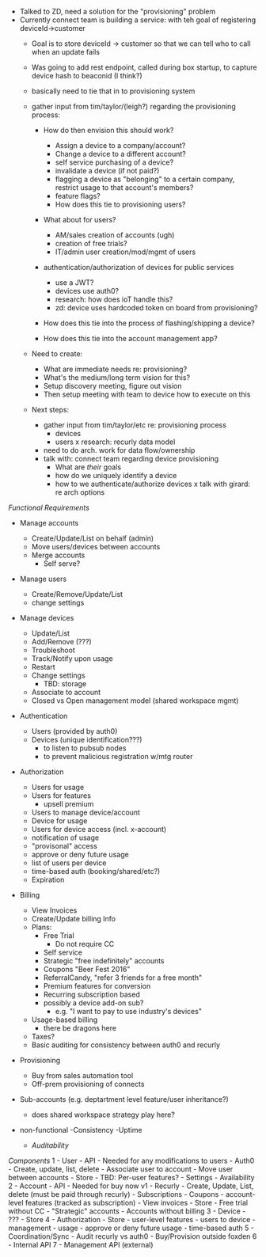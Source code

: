 
- Talked to ZD, need a solution for the "provisioning" problem
- Currently connect team is building a service: with teh goal of registering deviceId->customer
  - Goal is to store deviceId -> customer so that we can tell who to call when an update fails
  - Was going to add rest endpoint, called during box startup, to capture device hash to beaconid (I think?)
  - basically need to tie that in to provisioning system

  - gather input from tim/taylor/(leigh?) regarding the provisioning process:
    - How do then envision this should work?
      - Assign a device to a company/account?
      - Change a device to a different account?
      - self service purchasing of a device?
      - invalidate a device (if not paid?)
      - flagging a device as "belonging" to a certain company, restrict usage to that account's members?
      - feature flags?
      - How does this tie to provisioning users?
    - What about for users?
      - AM/sales creation of accounts (ugh)
      - creation of free trials?
      - IT/admin user creation/mod/mgmt of users

    - authentication/authorization of devices for public services
        - use a JWT?
        - devices use auth0?
        - research: how does ioT handle this?
        - zd: device uses hardcoded token on board from provisioning?
    - How does this tie into the process of flashing/shipping a device?
    - How does this tie into the account management app?

  - Need to create:
    - What are immediate needs re: provisioning?
    - What's the medium/long term vision for this?
    - Setup discovery meeting, figure out vision
    - Then setup meeting with team to device how to execute on this

  - Next steps:
    - gather input from tim/taylor/etc re: provisioning process
      - devices
      - users
    x research: recurly data model
    - need to do arch. work for data flow/ownership
    - talk with: connect team regarding device provisioning
      - What are *their* goals
      - how do we uniquely identify a device
      - how to we authenticate/authorize devices
    x talk with girard: re arch options



*Functional Requirements*
  - Manage accounts
    - Create/Update/List on behalf (admin)
    - Move users/devices between accounts
    - Merge accounts
      - Self serve?
  - Manage users
    - Create/Remove/Update/List
    - change settings
  - Manage devices
    - Update/List
    - Add/Remove (???)
    - Troubleshoot
    - Track/Notify upon usage
    - Restart
    - Change settings
      - TBD: storage
    - Associate to account
    - Closed vs Open management model (shared workspace mgmt)
  - Authentication
    - Users (provided by auth0)
    - Devices (unique identification???)
      - to listen to pubsub nodes
      - to prevent malicious registration w/mtg router
  - Authorization
    - Users for usage
    - Users for features
      - upsell premium
    - Users to manage device/account
    - Device for usage
    - Users for device access (incl. x-account)
    - notification of usage
    - "provisonal" access
    - approve or deny future usage
    - list of users per device
    - time-based auth (booking/shared/etc?)
    - Expiration
  - Billing
    - View Invoices
    - Create/Update billing Info
    - Plans:
      - Free Trial
        - Do not require CC
      - Self service
      - Strategic "free indefinitely" accounts
      - Coupons "Beer Fest 2016"
      - ReferralCandy, "refer 3 friends for a free month"
      - Premium features for conversion
      - Recurring subscription based
      - possibly a device add-on sub?
        - e.g. "I want to pay to use industry's devices"
    - Usage-based billing
      - there be dragons here
    - Taxes?
    - Basic auditing for consistency between auth0 and recurly
  - Provisioning
    - Buy from sales automation tool
    - Off-prem provisioning of connects
  - Sub-accounts (e.g. deptartment level feature/user inheritance?)
    - does shared workspace strategy play here?

- non-functional
  -Consistency
  -Uptime
  - *Auditability*


*Components*
 1  - User
      - API
        - Needed for any modifications to users
      - Auth0
        - Create, update, list, delete
        - Associate user to account
        - Move user between accounts
      - Store
        - TBD: Per-user features?
        - Settings
        - Availability
 2  - Account
      - API
        - Needed for buy now v1
      - Recurly
        - Create, Update, List, delete (must be paid through recurly)
        - Subscriptions
        - Coupons
        - account-level features (tracked as subscription)
        - View invoices
      - Store
        - Free trial without CC
        - "Strategic" accounts
        - Accounts without billing
 3  - Device
      - ???
      - Store
 4  - Authorization
      - Store
        - user-level features
        - users to device
          - management
          - usage
        - approve or deny future usage
      - time-based auth
 5  - Coordination/Sync
      - Audit recurly vs auth0
      - Buy/Provision outside foxden
 6  - Internal API
 7  - Management API (external)

